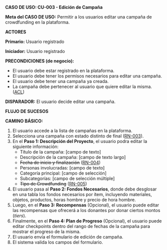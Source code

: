 **CASO DE USO: CU-003 - Edición de Campaña**

**Meta del CASO DE USO:** Permitir a los usuarios editar una campaña de crowdfunding en la plataforma.

**ACTORES**

**Primario:** Usuario registrado

**Iniciador:** Usuario registrado

**PRECONDICIONES (de negocio):**
- El usuario debe estar registrado en la plataforma.
- El usuario debe tener los permisos necesarios para editar una campaña.
- El usuario debe tener una campaña ya creada.
- La campaña debe pertenecer al usuario que quiere editar la misma. ([ACL](https://es.wikipedia.org/wiki/Lista_de_control_de_acceso))

**DISPARADOR:** El usuario decide editar una campaña.

**FLUJO DE SUCESOS**

**CAMINO BÁSICO:**

1. El usuario accede a la lista de campañas en la plataforma.
2. Selecciona una campaña con estado distinto de final ([RN-003](./reglas-de-negocio.md/#3)).
3. En el **Paso 1: Descripción del Proyecto**, el usuario podra editar la siguiente información:
   - Título de la campaña: [campo de texto]
   - Descripción de la campaña: [campo de texto largo]
   - ~~Fecha de inicio y finalización~~ ([RN-004](./reglas-de-negocio.md/#4))
   - Personas involucradas: [campo de texto]
   - Categoría principal: [campo de selección]
   - Subcategorías: [campo de selección múltiple]
   - ~~Tipo de Crowdfunding~~ ([RN-005](./reglas-de-negocio.md/#5))
4. El usuario pasa al **Paso 2: Fondos Necesarios**, donde debe desglosar en una tabla los fondos necesarios por ítem, incluyendo materiales, objetos, productos, horas hombre y precio de hora hombre.
5. Luego, en el **Paso 3: Recompensas** (Opcional), el usuario puede editar las recompensas que ofrecerá a los donantes por donar ciertos montos (_tiers_).
6. Finalmente, en el **Paso 4: Plan de Progreso** (Opcional), el usuario puede editar checkpoints dentro del rango de fechas de la campaña para mostrar el progreso de la misma.
7. El usuario envía el formulario de edición de campaña.
8. El sistema valida los campos del formulario.